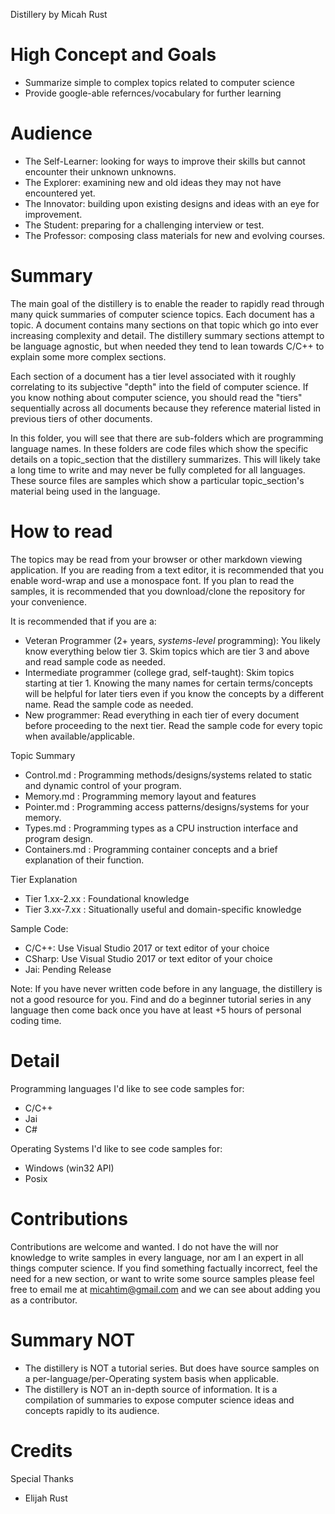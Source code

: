 Distillery
by Micah Rust


High Concept and Goals
======================
* Summarize simple to complex topics related to computer science
* Provide google-able refernces/vocabulary for further learning

Audience
========
* The Self-Learner: looking for ways to improve their skills but cannot encounter their unknown unknowns.
* The Explorer: examining new and old ideas they may not have encountered yet.
* The Innovator: building upon existing designs and ideas with an eye for improvement.
* The Student: preparing for a challenging interview or test.
* The Professor: composing class materials for new and evolving courses.

Summary
=======
The main goal of the distillery is to enable the reader to rapidly read through many quick summaries of computer science topics. Each document has a topic. A document contains many sections on that topic which go into ever increasing complexity and detail. The distillery summary sections attempt to be language agnostic, but when needed they tend to lean towards C/C++ to explain some more complex sections.

Each section of a document has a tier level associated with it roughly correlating to its subjective "depth" into the field of computer science. If you know nothing about computer science, you should read the "tiers" sequentially across all documents because they reference material listed in previous tiers of other documents.

In this folder, you will see that there are sub-folders which are programming language names. In these folders are code files which show the specific details on a topic_section that the distillery summarizes. This will likely take a long time to write and may never be fully completed for all languages. These source files are samples which show a particular topic_section's material being used in the language.

How to read
===========
The topics may be read from your browser or other markdown viewing application. If you are reading from a text editor, it is recommended that you enable word-wrap and use a monospace font. If you plan to read the samples, it is recommended that you download/clone the repository for your convenience.

It is recommended that if you are a:
* Veteran Programmer (2+ years, _systems-level_ programming): You likely know everything below tier 3. Skim topics which are tier 3 and above and read sample code as needed.
* Intermediate programmer (college grad, self-taught): Skim topics starting at tier 1. Knowing the many names for certain terms/concepts will be helpful for later tiers even if you know the concepts by a different name. Read the sample code as needed.
* New programmer: Read everything in each tier of every document before proceeding to the next tier. Read the sample code for every topic when available/applicable. 

Topic Summary
* Control.md    : Programming methods/designs/systems related to static and dynamic control of your program.
* Memory.md     : Programming memory layout and features
* Pointer.md    : Programming access patterns/designs/systems for your memory.
* Types.md      : Programming types as a CPU instruction interface and program design.
* Containers.md : Programming container concepts and a brief explanation of their function.

Tier Explanation
* Tier 1.xx-2.xx : Foundational knowledge
* Tier 3.xx-7.xx : Situationally useful and domain-specific knowledge

Sample Code:
* C/C++: Use Visual Studio 2017 or text editor of your choice
* CSharp: Use Visual Studio 2017 or text editor of your choice
* Jai: Pending Release

Note: If you have never written code before in any language, the distillery is not a good resource for you. Find and do a beginner tutorial series in any language then come back once you have at least +5 hours of personal coding time.

Detail
======
Programming languages I'd like to see code samples for:
* C/C++
* Jai
* C#

Operating Systems I'd like to see code samples for:
* Windows (win32 API)
* Posix

Contributions
=============
Contributions are welcome and wanted. I do not have the will nor knowledge to write samples in every language, nor am I an expert in all things computer science. If you find something factually incorrect, feel the need for a new section, or want to write some source samples please feel free to email me at micahtim@gmail.com and we can see about adding you as a contributor.

Summary NOT
===========
* The distillery is NOT a tutorial series. But does have source samples on a per-language/per-Operating system basis when applicable.
* The distillery is NOT an in-depth source of information. It is a compilation of summaries to expose computer science ideas and concepts rapidly to its audience.

Credits
=======

Special Thanks
* Elijah Rust
